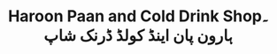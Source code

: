 ---
title: "Haroon Paan and Cold Drink Shop۔ ہارون پان اینڈ کولڈ ڈرنک شاپ"
url: /karachi/haroon-paan-and-cold-drink-shop-hrwn-pn-yndd-khwldd-ddrnkh-shp/
shop: shop
---